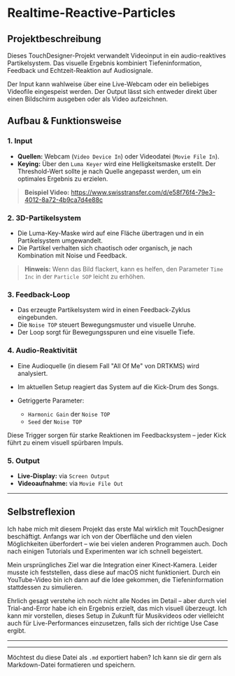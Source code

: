 # Realtime-Reactive-Particles


## Projektbeschreibung

Dieses TouchDesigner-Projekt verwandelt Videoinput in ein audio-reaktives Partikelsystem. Das visuelle Ergebnis kombiniert Tiefeninformation, Feedback und Echtzeit-Reaktion auf Audiosignale.

Der Input kann wahlweise über eine Live-Webcam oder ein beliebiges Videofile eingespeist werden. Der Output lässt sich entweder direkt über einen Bildschirm ausgeben oder als Video aufzeichnen.

## Aufbau & Funktionsweise

### 1. **Input**

* **Quellen:** Webcam (`Video Device In`) oder Videodatei (`Movie File In`).
* **Keying:** Über den `Luma Keyer` wird eine Helligkeitsmaske erstellt. Der Threshold-Wert sollte je nach Quelle angepasst werden, um ein optimales Ergebnis zu erzielen.
> **Beispiel Video:** https://www.swisstransfer.com/d/e58f76f4-79e3-4012-8a72-4b9ca7d4e88c

### 2. **3D-Partikelsystem**

* Die Luma-Key-Maske wird auf eine Fläche übertragen und in ein Partikelsystem umgewandelt.
* Die Partikel verhalten sich chaotisch oder organisch, je nach Kombination mit Noise und Feedback.

> **Hinweis:** Wenn das Bild flackert, kann es helfen, den Parameter `Time Inc` in der `Particle SOP` leicht zu erhöhen.

### 3. **Feedback-Loop**

* Das erzeugte Partikelsystem wird in einen Feedback-Zyklus eingebunden.
* Die `Noise TOP` steuert Bewegungsmuster und visuelle Unruhe.
* Der Loop sorgt für Bewegungsspuren und eine visuelle Tiefe.

### 4. **Audio-Reaktivität**

* Eine Audioquelle (in diesem Fall "All Of Me" von DRTKMS) wird analysiert.
* Im aktuellen Setup reagiert das System auf die Kick-Drum des Songs.
* Getriggerte Parameter:

  * `Harmonic Gain` der `Noise TOP`
  * `Seed` der `Noise TOP`

Diese Trigger sorgen für starke Reaktionen im Feedbacksystem – jeder Kick führt zu einem visuell spürbaren Impuls.

### 5. **Output**

* **Live-Display:** via `Screen Output`
* **Videoaufnahme:** via `Movie File Out`

---

## Selbstreflexion

Ich habe mich mit diesem Projekt das erste Mal wirklich mit TouchDesigner beschäftigt. Anfangs war ich von der Oberfläche und den vielen Möglichkeiten überfordert – wie bei vielen anderen Programmen auch. Doch nach einigen Tutorials und Experimenten war ich schnell begeistert.

Mein ursprüngliches Ziel war die Integration einer Kinect-Kamera. Leider musste ich feststellen, dass diese auf macOS nicht funktioniert. Durch ein YouTube-Video bin ich dann auf die Idee gekommen, die Tiefeninformation stattdessen zu simulieren.

Ehrlich gesagt verstehe ich noch nicht alle Nodes im Detail – aber durch viel Trial-and-Error habe ich ein Ergebnis erzielt, das mich visuell überzeugt. Ich kann mir vorstellen, dieses Setup in Zukunft für Musikvideos oder vielleicht auch für Live-Performances einzusetzen, falls sich der richtige Use Case ergibt.

---


---

Möchtest du diese Datei als `.md` exportiert haben? Ich kann sie dir gern als Markdown-Datei formatieren und speichern.
